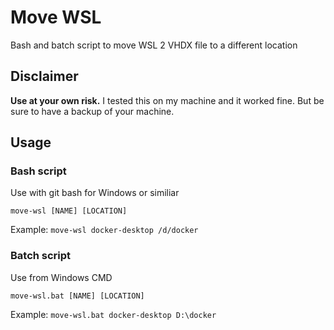# Move WSL

Bash and batch script to move WSL 2 VHDX file to a different location

## Disclaimer
__Use at your own risk.__ I tested this on my machine and it worked fine. But be sure to have a backup of your machine.

## Usage

### Bash script
Use with git bash for Windows or similiar

```move-wsl [NAME] [LOCATION]```

Example: `move-wsl docker-desktop /d/docker`

### Batch script
Use from Windows CMD

```move-wsl.bat [NAME] [LOCATION]```

Example: `move-wsl.bat docker-desktop D:\docker`